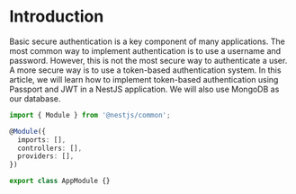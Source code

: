 # Introduction

Basic secure authentication is a key component of many applications. The most common way to implement authentication is to use a username and password. However, this is not the most secure way to authenticate a user. A more secure way is to use a token-based authentication system. In this article, we will learn how to implement token-based authentication using Passport and JWT in a NestJS application. We will also use MongoDB as our database.

```ts
import { Module } from '@nestjs/common';

@Module({
  imports: [],
  controllers: [],
  providers: [],
})

export class AppModule {}
```
